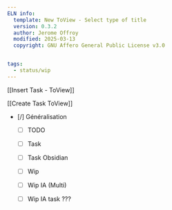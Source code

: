 ```yaml
---
ELN info:
  template: New ToView - Select type of title
  version: 0.3.2
  author: Jerome Offroy
  modified: 2025-03-13
  copyright: GNU Affero General Public License v3.0


tags:
  - status/wip
---
```

[[Insert Task - ToView]]

[[Create Task ToView]]


- [/] Généralisation
	- [ ] TODO
	- [ ] Task 
	- [ ] Task Obsidian 
	- [ ] Wip 
	- [ ] Wip IA (Multi) 
	- [ ] Wip IA task ??? 


